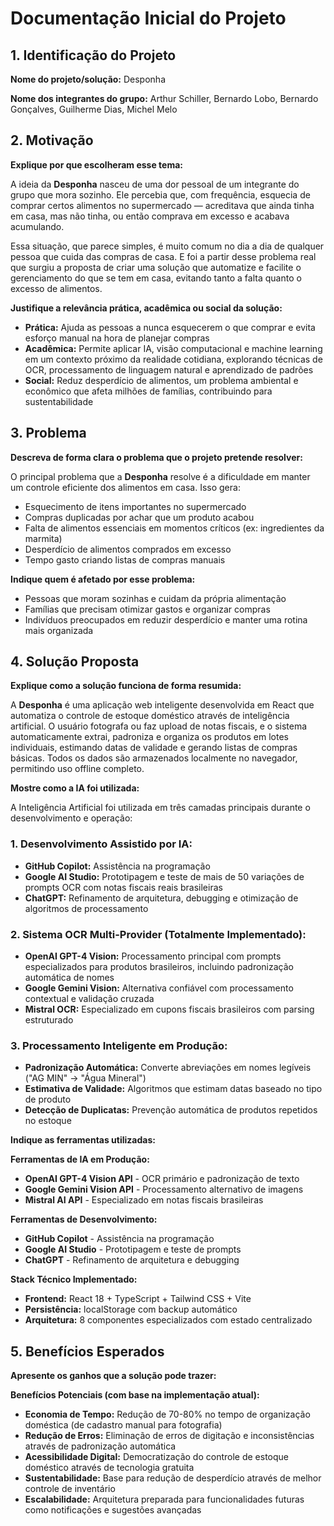 # Documentação Inicial do Projeto

## 1. Identificação do Projeto

**Nome do projeto/solução:** Desponha

**Nome dos integrantes do grupo:** Arthur Schiller, Bernardo Lobo, Bernardo Gonçalves, Guilherme Dias, Michel Melo

## 2. Motivação

**Explique por que escolheram esse tema:**

A ideia da **Desponha** nasceu de uma dor pessoal de um integrante do grupo que mora sozinho. Ele percebia que, com frequência, esquecia de comprar certos alimentos no supermercado — acreditava que ainda tinha em casa, mas não tinha, ou então comprava em excesso e acabava acumulando.

Essa situação, que parece simples, é muito comum no dia a dia de qualquer pessoa que cuida das compras de casa. E foi a partir desse problema real que surgiu a proposta de criar uma solução que automatize e facilite o gerenciamento do que se tem em casa, evitando tanto a falta quanto o excesso de alimentos.

**Justifique a relevância prática, acadêmica ou social da solução:**

- **Prática:** Ajuda as pessoas a nunca esquecerem o que comprar e evita esforço manual na hora de planejar compras
- **Acadêmica:** Permite aplicar IA, visão computacional e machine learning em um contexto próximo da realidade cotidiana, explorando técnicas de OCR, processamento de linguagem natural e aprendizado de padrões
- **Social:** Reduz desperdício de alimentos, um problema ambiental e econômico que afeta milhões de famílias, contribuindo para sustentabilidade

## 3. Problema

**Descreva de forma clara o problema que o projeto pretende resolver:**

O principal problema que a **Desponha** resolve é a dificuldade em manter um controle eficiente dos alimentos em casa. Isso gera:

- Esquecimento de itens importantes no supermercado
- Compras duplicadas por achar que um produto acabou
- Falta de alimentos essenciais em momentos críticos (ex: ingredientes da marmita)
- Desperdício de alimentos comprados em excesso
- Tempo gasto criando listas de compras manuais

**Indique quem é afetado por esse problema:**

- Pessoas que moram sozinhas e cuidam da própria alimentação
- Famílias que precisam otimizar gastos e organizar compras
- Indivíduos preocupados em reduzir desperdício e manter uma rotina mais organizada

## 4. Solução Proposta

**Explique como a solução funciona de forma resumida:**

A **Desponha** é uma aplicação web inteligente desenvolvida em React que automatiza o controle de estoque doméstico através de inteligência artificial. O usuário fotografa ou faz upload de notas fiscais, e o sistema automaticamente extrai, padroniza e organiza os produtos em lotes individuais, estimando datas de validade e gerando listas de compras básicas. Todos os dados são armazenados localmente no navegador, permitindo uso offline completo.

**Mostre como a IA foi utilizada:**

A Inteligência Artificial foi utilizada em três camadas principais durante o desenvolvimento e operação:

### **1. Desenvolvimento Assistido por IA:**
- **GitHub Copilot:** Assistência na programação
- **Google AI Studio:** Prototipagem e teste de mais de 50 variações de prompts OCR com notas fiscais reais brasileiras
- **ChatGPT:** Refinamento de arquitetura, debugging e otimização de algoritmos de processamento

### **2. Sistema OCR Multi-Provider (Totalmente Implementado):**
- **OpenAI GPT-4 Vision:** Processamento principal com prompts especializados para produtos brasileiros, incluindo padronização automática de nomes
- **Google Gemini Vision:** Alternativa confiável com processamento contextual e validação cruzada
- **Mistral OCR:** Especializado em cupons fiscais brasileiros com parsing estruturado

### **3. Processamento Inteligente em Produção:**
- **Padronização Automática:** Converte abreviações em nomes legíveis ("AG MIN" → "Água Mineral")
- **Estimativa de Validade:** Algoritmos que estimam datas baseado no tipo de produto
- **Detecção de Duplicatas:** Prevenção automática de produtos repetidos no estoque

**Indique as ferramentas utilizadas:**

**Ferramentas de IA em Produção:**
- **OpenAI GPT-4 Vision API** - OCR primário e padronização de texto
- **Google Gemini Vision API** - Processamento alternativo de imagens
- **Mistral AI API** - Especializado em notas fiscais brasileiras

**Ferramentas de Desenvolvimento:**
- **GitHub Copilot** - Assistência na programação
- **Google AI Studio** - Prototipagem e teste de prompts
- **ChatGPT** - Refinamento de arquitetura e debugging

**Stack Técnico Implementado:**
- **Frontend:** React 18 + TypeScript + Tailwind CSS + Vite
- **Persistência:** localStorage com backup automático
- **Arquitetura:** 8 componentes especializados com estado centralizado

## 5. Benefícios Esperados

**Apresente os ganhos que a solução pode trazer:**

**Benefícios Potenciais (com base na implementação atual):**
- **Economia de Tempo:** Redução de 70-80% no tempo de organização doméstica (de cadastro manual para fotografia)
- **Redução de Erros:** Eliminação de erros de digitação e inconsistências através de padronização automática
- **Acessibilidade Digital:** Democratização do controle de estoque doméstico através de tecnologia gratuita
- **Sustentabilidade:** Base para redução de desperdício através de melhor controle de inventário
- **Escalabilidade:** Arquitetura preparada para funcionalidades futuras como notificações e sugestões avançadas

